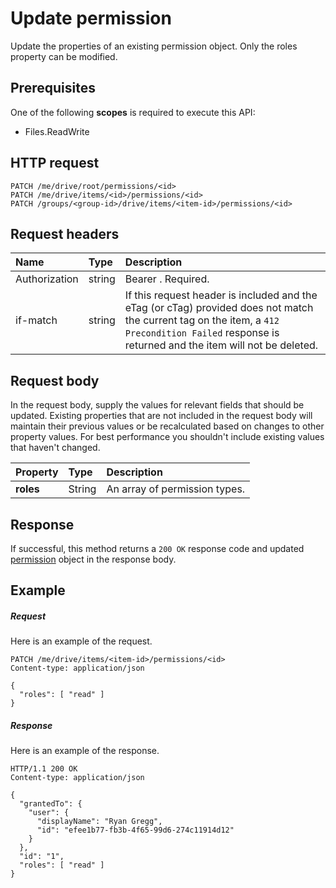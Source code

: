 # Update permission

Update the properties of an existing permission object. Only the roles property can be modified.

## Prerequisites

One of the following **scopes** is required to execute this API:

  * Files.ReadWrite

## HTTP request

<!-- { "blockType": "ignored" } -->
```http
PATCH /me/drive/root/permissions/<id>
PATCH /me/drive/items/<id>/permissions/<id>
PATCH /groups/<group-id>/drive/items/<item-id>/permissions/<id>
```

## Request headers

| Name          | Type   | Description                                                                                                                                                                                       |
|:--------------|:-------|:--------------------------------------------------------------------------------------------------------------------------------------------------------------------------------------------------|
| Authorization | string | Bearer <token>. Required.                                                                                                                                                                         |
| if-match      | string | If this request header is included and the eTag (or cTag) provided does not match the current tag on the item, a `412 Precondition Failed` response is returned and the item will not be deleted. |


## Request body
In the request body, supply the values for relevant fields that should be
updated. Existing properties that are not included in the request body will
maintain their previous values or be recalculated based on changes to other
property values. For best performance you shouldn't include existing values that
haven't changed.

| Property     | Type   | Description                   |
|:-------------|:-------|:------------------------------|
| **roles**    | String | An array of permission types. |


## Response
If successful, this method returns a `200 OK` response code and updated
[permission](../resources/permission.md) object in the response body.

## Example

##### Request

Here is an example of the request.
<!-- {
  "blockType": "request",
  "name": "update_permission"
}-->
```http
PATCH /me/drive/items/<item-id>/permissions/<id>
Content-type: application/json

{
  "roles": [ "read" ]
}
```
##### Response

Here is an example of the response.
<!-- {
  "blockType": "response",
  "truncated": true,
  "@odata.type": "microsoft.graph.permission"
} -->
```http
HTTP/1.1 200 OK
Content-type: application/json

{
  "grantedTo": {
    "user": {
      "displayName": "Ryan Gregg",
      "id": "efee1b77-fb3b-4f65-99d6-274c11914d12"
    }
  },
  "id": "1",
  "roles": [ "read" ]
}
```

<!-- uuid: 8fcb5dbc-d5aa-4681-8e31-b001d5168d79
2015-10-25 14:57:30 UTC -->
<!-- {
  "type": "#page.annotation",
  "description": "Update permission",
  "keywords": "",
  "section": "documentation",
  "tocPath": "OneDrive/Item/Update permission"
}-->


<!-- {
  "type": "#page.annotation",
  "description": "Update the properties of permission object.",
  "tocPath": "OneDrive/driveitem/Update permission",
  "apiVersion": "v1.0",
  "section": "documentation",
  "canonicalURL": ""
} -->
